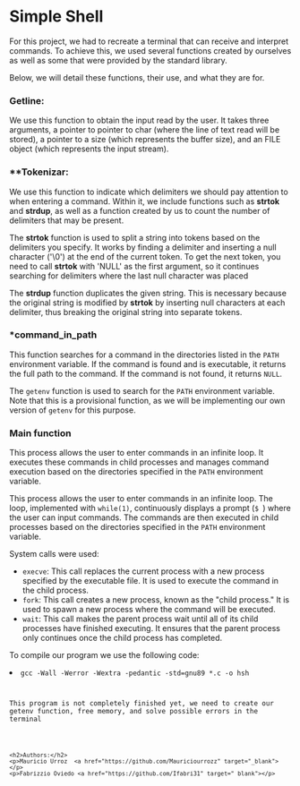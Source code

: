 <h1>Simple Shell</h1>

<p>For this project, we had to recreate a terminal that can receive and interpret commands. To achieve this, we used several functions created by ourselves as well as some that were provided by the standard library.</p>
  <p>Below, we will detail these functions, their use, and what they are for.</p>
   <h3>Getline:</h3>
   <p>We use this function to obtain the input read by the user. It takes three arguments, a pointer to pointer to char (where the line of text read will be stored), a pointer to a size (which represents the buffer size), and an FILE object (which represents the input stream).</p>
   <h3>**Tokenizar:</h3>
   <p>We use this function to indicate which delimiters we should pay attention to when entering a command. Within it, we include functions such as <strong>strtok</strong> and <strong>strdup</strong>, as well as a function created by us to count the number of delimiters that may be present.</p>
   <p>The <strong>strtok</strong> function is used to split a string into tokens based on the delimiters you specify. It works by finding a delimiter and inserting a null character ('\0') at the end of the current token. To get the next token, you need to call <strong>strtok</strong> with 'NULL' as the first argument, so it continues searching for delimiters where the last null character was placed</p>
   <p>The <strong>strdup</strong> function duplicates the given string. This is necessary because the original string is modified by <strong>strtok</strong> by inserting null characters at each delimiter, thus breaking the original string into separate tokens.</p>
   <h3>*command_in_path</h3>
    <p>This function searches for a command in the directories listed in the <code>PATH</code> environment variable. If the command is found and is executable, it returns the full path to the command. If the command is not found, it returns <code>NULL</code>.</p>
    <p>The <code>getenv</code> function is used to search for the <code>PATH</code> environment variable. Note that this is a provisional function, as we will be implementing our own version of <code>getenv</code> for this purpose.</p>
    <h3>Main function</h3>
     <p>This process allows the user to enter commands in an infinite loop. It executes these commands in child processes and manages command execution based on the directories specified in the <code>PATH</code> environment variable.</p>
     <p>This process allows the user to enter commands in an infinite loop. The loop, implemented with <code>while(1)</code>, continuously displays a prompt (<code>$ </code>) where the user can input commands. The commands are then executed in child processes based on the directories specified in the <code>PATH</code> environment variable.</p>
      <p>System calls were used:</p>
    <ul>
        <li><code>execve</code>: This call replaces the current process with a new process specified by the executable file. It is used to execute the command in the child process.</li>
        <li><code>fork</code>: This call creates a new process, known as the "child process." It is used to spawn a new process where the command will be executed.</li>
        <li><code>wait</code>: This call makes the parent process wait until all of its child processes have finished executing. It ensures that the parent process only continues once the child process has completed.</li>
    </ul>
    <p>To compile our program we use the following code:</p>

 <li><code>gcc -Wall -Werror -Wextra -pedantic -std=gnu89 *.c -o hsh</li</code>

   <p>This program is not completely finished yet, we need to create our getenv function, free memory, and solve possible errors in the terminal</p>

    <h2>Authors:</h2>
    <p>Mauricio Urroz  <a href="https://github.com/Mauriciourrozz" target="_blank"></p>
    <p>Fabrizzio Oviedo <a href="https://github.com/Ifabri31" target="_blank"></p>
